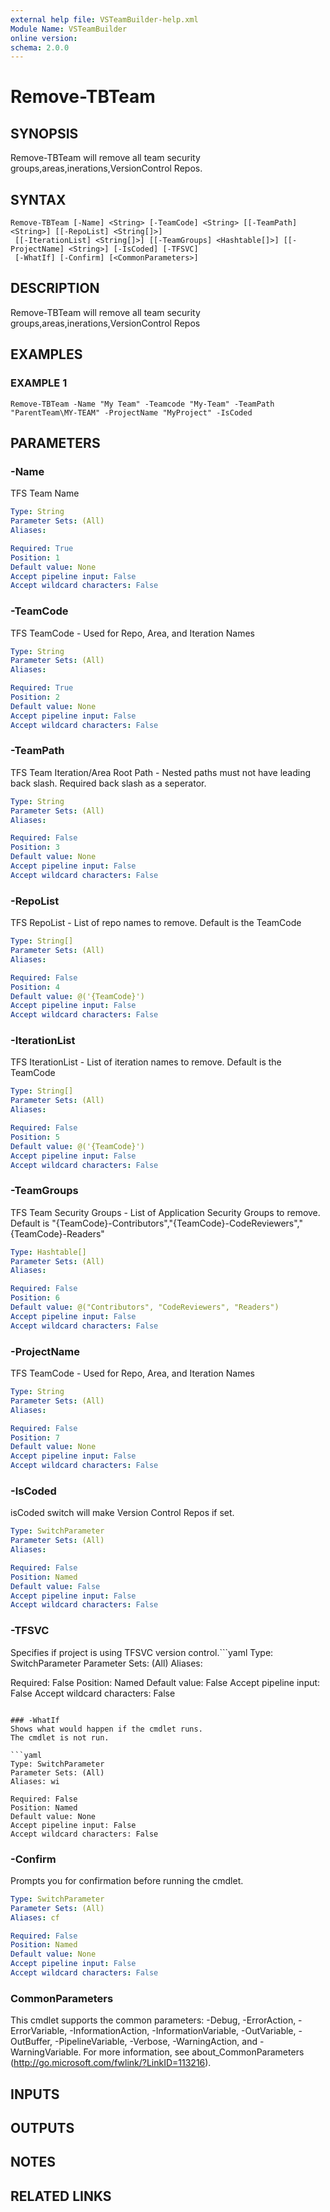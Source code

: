 ```yaml
---
external help file: VSTeamBuilder-help.xml
Module Name: VSTeamBuilder
online version:
schema: 2.0.0
---
```


# Remove-TBTeam

## SYNOPSIS
Remove-TBTeam will remove all team security groups,areas,inerations,VersionControl Repos.

## SYNTAX

```
Remove-TBTeam [-Name] <String> [-TeamCode] <String> [[-TeamPath] <String>] [[-RepoList] <String[]>]
 [[-IterationList] <String[]>] [[-TeamGroups] <Hashtable[]>] [[-ProjectName] <String>] [-IsCoded] [-TFSVC]
 [-WhatIf] [-Confirm] [<CommonParameters>]
```

## DESCRIPTION
Remove-TBTeam will remove all team security groups,areas,inerations,VersionControl Repos

## EXAMPLES

### EXAMPLE 1
```
Remove-TBTeam -Name "My Team" -Teamcode "My-Team" -TeamPath "ParentTeam\MY-TEAM" -ProjectName "MyProject" -IsCoded
```

## PARAMETERS

### -Name
TFS Team Name

```yaml
Type: String
Parameter Sets: (All)
Aliases:

Required: True
Position: 1
Default value: None
Accept pipeline input: False
Accept wildcard characters: False
```

### -TeamCode
TFS TeamCode - Used for Repo, Area, and Iteration Names

```yaml
Type: String
Parameter Sets: (All)
Aliases:

Required: True
Position: 2
Default value: None
Accept pipeline input: False
Accept wildcard characters: False
```

### -TeamPath
TFS Team Iteration/Area Root Path - Nested paths must not have leading back slash.
Required back slash as a seperator.

```yaml
Type: String
Parameter Sets: (All)
Aliases:

Required: False
Position: 3
Default value: None
Accept pipeline input: False
Accept wildcard characters: False
```

### -RepoList
TFS RepoList - List of repo names to remove. 
Default is the TeamCode

```yaml
Type: String[]
Parameter Sets: (All)
Aliases:

Required: False
Position: 4
Default value: @('{TeamCode}')
Accept pipeline input: False
Accept wildcard characters: False
```

### -IterationList
TFS IterationList - List of iteration names to remove. 
Default is the TeamCode

```yaml
Type: String[]
Parameter Sets: (All)
Aliases:

Required: False
Position: 5
Default value: @('{TeamCode}')
Accept pipeline input: False
Accept wildcard characters: False
```

### -TeamGroups
TFS Team Security Groups - List of Application Security Groups to remove. 
Default is "{TeamCode}-Contributors","{TeamCode}-CodeReviewers","{TeamCode}-Readers"

```yaml
Type: Hashtable[]
Parameter Sets: (All)
Aliases:

Required: False
Position: 6
Default value: @("Contributors", "CodeReviewers", "Readers")
Accept pipeline input: False
Accept wildcard characters: False
```

### -ProjectName
TFS TeamCode - Used for Repo, Area, and Iteration Names

```yaml
Type: String
Parameter Sets: (All)
Aliases:

Required: False
Position: 7
Default value: None
Accept pipeline input: False
Accept wildcard characters: False
```

### -IsCoded
isCoded switch will make Version Control Repos if set.

```yaml
Type: SwitchParameter
Parameter Sets: (All)
Aliases:

Required: False
Position: Named
Default value: False
Accept pipeline input: False
Accept wildcard characters: False
```

### -TFSVC
Specifies if project is using TFSVC version control.```yaml
Type: SwitchParameter
Parameter Sets: (All)
Aliases:

Required: False
Position: Named
Default value: False
Accept pipeline input: False
Accept wildcard characters: False
```

### -WhatIf
Shows what would happen if the cmdlet runs.
The cmdlet is not run.

```yaml
Type: SwitchParameter
Parameter Sets: (All)
Aliases: wi

Required: False
Position: Named
Default value: None
Accept pipeline input: False
Accept wildcard characters: False
```

### -Confirm
Prompts you for confirmation before running the cmdlet.

```yaml
Type: SwitchParameter
Parameter Sets: (All)
Aliases: cf

Required: False
Position: Named
Default value: None
Accept pipeline input: False
Accept wildcard characters: False
```

### CommonParameters
This cmdlet supports the common parameters: -Debug, -ErrorAction, -ErrorVariable, -InformationAction, -InformationVariable, -OutVariable, -OutBuffer, -PipelineVariable, -Verbose, -WarningAction, and -WarningVariable. For more information, see about_CommonParameters (http://go.microsoft.com/fwlink/?LinkID=113216).

## INPUTS

## OUTPUTS

## NOTES

## RELATED LINKS
